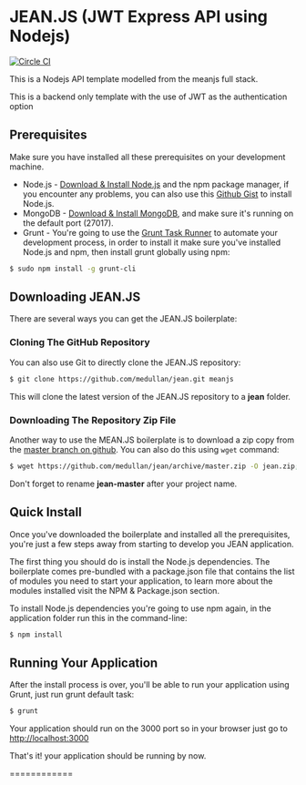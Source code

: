 JEAN.JS (JWT Express API using Nodejs)
=========

[![Circle CI](https://circleci.com/gh/lwhiteley/jean.svg?style=svg)](https://circleci.com/gh/lwhiteley/jean)

This is a Nodejs API template modelled from the meanjs full stack.

This is a backend only template with the use of JWT as the authentication option


## Prerequisites
Make sure you have installed all these prerequisites on your development machine.
* Node.js - [Download & Install Node.js](http://www.nodejs.org/download/) and the npm package manager, if you encounter any problems, you can also use this [Github Gist](https://gist.github.com/isaacs/579814) to install Node.js.
* MongoDB - [Download & Install MongoDB](http://www.mongodb.org/downloads), and make sure it's running on the default port (27017).
* Grunt - You're going to use the [Grunt Task Runner](http://gruntjs.com/) to automate your development process, in order to install it make sure you've installed Node.js and npm, then install grunt globally using npm:

```bash
$ sudo npm install -g grunt-cli
```
## Downloading JEAN.JS
There are several ways you can get the JEAN.JS boilerplate:

### Cloning The GitHub Repository
You can also use Git to directly clone the JEAN.JS repository:
```bash
$ git clone https://github.com/medullan/jean.git meanjs
```
This will clone the latest version of the JEAN.JS repository to a **jean** folder.

### Downloading The Repository Zip File
Another way to use the MEAN.JS boilerplate is to download a zip copy from the [master branch on github](https://github.com/medullan/jean/archive/master.zip). You can also do this using `wget` command:
```bash
$ wget https://github.com/medullan/jean/archive/master.zip -O jean.zip; unzip jean.zip; rm jean.zip
```
Don't forget to rename **jean-master** after your project name.

## Quick Install
Once you've downloaded the boilerplate and installed all the prerequisites, you're just a few steps away from starting to develop you JEAN application.

The first thing you should do is install the Node.js dependencies. The boilerplate comes pre-bundled with a package.json file that contains the list of modules you need to start your application, to learn more about the modules installed visit the NPM & Package.json section.

To install Node.js dependencies you're going to use npm again, in the application folder run this in the command-line:

```bash
$ npm install
```

## Running Your Application
After the install process is over, you'll be able to run your application using Grunt, just run grunt default task:

```bash
$ grunt
```

Your application should run on the 3000 port so in your browser just go to [http://localhost:3000](http://localhost:3000)

That's it! your application should be running by now.

============

